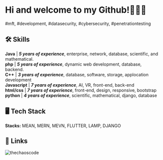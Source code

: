 
# Hi and welcome to my Github!👨🏻‍💻
#mft, #development, #datasecurity, #cybersecurity, #penetrationtesting

## 🛠 Skills
**Java** | ***5 years of experience***, enterprise, network, database, scientific, and mathematical.  
**php**  | ***5 years of experience***, dynamic web development, database, backend.  
**C++** | ***3 years of experience***, database, software, storage, applocation development  
**Javascript** | ***7 years of experience***, AI, VR, front-end, back-end  
**html/css** | ***7 years of experience***, front-end, design, responsive, bootstrap  
**python** | ***4 years of experience***, scientific, mathematical, django, database

## 🖥 Tech Stack

**Stacks:** MEAN, MERN, MEVN, FLUTTER, LAMP, DJANGO

## 🔗 Links
<p><img align="left" src="https://github-readme-stats.vercel.app/api/top-langs?username=thechaoscode&show_icons=true&locale=en&layout=compact" alt="thechaoscode" /></p> 
